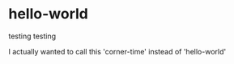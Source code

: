 # hello-world
testing testing

I actually wanted to call this 'corner-time' instead of 'hello-world' 
